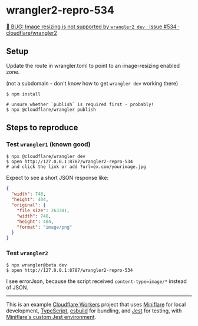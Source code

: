 # wrangler2-repro-534

[🐛 BUG: Image resizing is not supported by `wrangler2 dev` · Issue #534 · cloudflare/wrangler2](https://github.com/cloudflare/wrangler2/issues/534)

## Setup

Update the route in wrangler.toml to point to an image-resizing enabled zone.

(not a subdomain - don't know how to get `wrangler dev` working there)

```shell
$ npm install

# unsure whether `publish` is required first - probably!
$ npx @cloudflare/wrangler publish
```

## Steps to reproduce

### Test `wrangler1` (known good)

```shell
$ npx @cloudflare/wrangler dev
$ open http://127.0.0.1:8787/wrangler2-repro-534
# and click the link or add ?url=ex.com/yourimage.jpg
```

Expect to see a short JSON response like:

```json
{
  "width": 748,
  "height": 404,
  "original": {
    "file_size": 263301,
    "width": 748,
    "height": 404,
    "format": "image/png"
  }
}
```

### Test `wrangler2`

```shell
$ npx wrangler@beta dev
$ open http://127.0.0.1:8787/wrangler2-repro-534
```

I see errorJson, because the script received `content-type=image/*` instead of JSON.

---

This is an example [Cloudflare Workers](https://workers.cloudflare.com/) project that uses [Miniflare](https://github.com/cloudflare/miniflare) for local development, [TypeScript](https://www.typescriptlang.org/), [esbuild](https://github.com/evanw/esbuild) for bundling, and [Jest](https://jestjs.io/) for testing, with [Miniflare's custom Jest environment](https://v2.miniflare.dev/jest.html).
